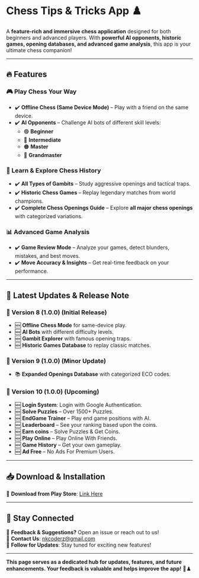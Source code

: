 # Chess Tips & Tricks App ♟️

A **feature-rich and immersive chess application** designed for both beginners and advanced players. With **powerful AI opponents, historic games, opening databases, and advanced game analysis**, this app is your ultimate chess companion!

---

## 🔥 Features

### 🎮 Play Chess Your Way
- ✔️ **Offline Chess (Same Device Mode)** – Play with a friend on the same device.
- ✔️ **AI Opponents** – Challenge AI bots of different skill levels:
  - 🟢 **Beginner**
  - 🔵 **Intermediate**
  - 🟠 **Master**
  - 🔴 **Grandmaster**

### 📜 Learn & Explore Chess History
- ✔️ **All Types of Gambits** – Study aggressive openings and tactical traps.
- ✔️ **Historic Chess Games** – Replay legendary matches from world champions.
- ✔️ **Complete Chess Openings Guide** – Explore **all major chess openings** with categorized variations.

### 📊 Advanced Game Analysis
- ✔️ **Game Review Mode** – Analyze your games, detect blunders, mistakes, and best moves.
- ✔️ **Move Accuracy & Insights** – Get real-time feedback on your performance.

---

## 📢 Latest Updates & Release Note

### 🔹 Version 8 (1.0.0) (Initial Release)
- 🆕 **Offline Chess Mode** for same-device play.
- 🆕 **AI Bots** with different difficulty levels.
- 🆕 **Gambit Explorer** with famous opening traps.
- 🆕 **Historic Games Database** to replay classic matches.

### 🔹 Version 9 (1.0.0) (Minor Update)
- 📚 **Expanded Openings Database** with categorized ECO codes.

### 🔹 Version 10 (1.0.0) (Upcoming)
- 🆕 **Login System**: Login with Google Authentication.
- 🆕 **Solve Puzzles** – Over 1500+ Puzzles.
- 🆕 **EndGame Trainer** – Play end game positions with AI.
- 🆕 **Leaderboard** – See your ranking based upon the coins.
- 🆕 **Earn coins** – Solve Puzzles & Get Coins.
- 🆕 **Play Online** – Play Online With Friends.
- 🆕 **Game History** – Get your own gameplay.
- 🆕 **Ad Free** – No Ads For Premium Users.

---

## 📥 Download & Installation

📲 **Download from Play Store**: [Link Here](https://play.google.com/store/apps/details?id=com.atomdyno.chess_tips_and_tricks)  

---

## 📢 Stay Connected

🌟 **Feedback & Suggestions?** Open an issue or reach out to us!  
📧 **Contact Us**: nkcoderz@gmail.com  
🔔 **Follow for Updates**: Stay tuned for exciting new features!

---

**This page serves as a dedicated hub for updates, features, and future enhancements. Your feedback is valuable and helps improve the app!** 🚀♟️
